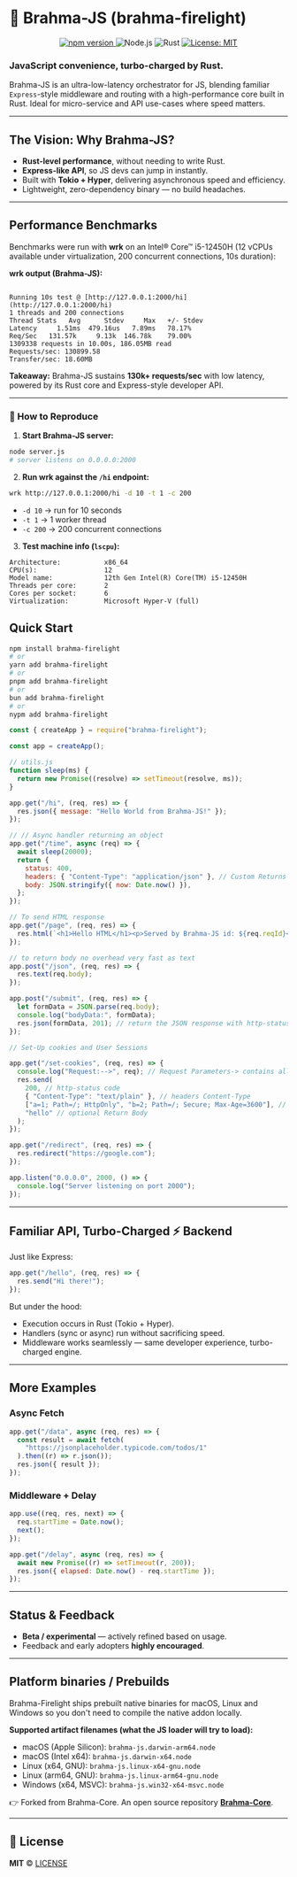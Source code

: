 # <span style="display:inline-block; transform: scaleX(-1);">🗿</span> Brahma-JS (brahma-firelight)

<p align="center">
  <a href="https://www.npmjs.com/package/brahma-firelight">
    <img src="https://img.shields.io/npm/v/brahma-firelight" alt="npm version">
  </a>
  <img src="https://img.shields.io/badge/Node.js-16%2B-brightgreen?logo=node.js" alt="Node.js">
  <img src="https://img.shields.io/badge/Rust-1.70%2B-black?logo=rust" alt="Rust">
  <a href="LICENSE">
    <img src="https://img.shields.io/badge/License-MIT-yellow.svg" alt="License: MIT">
  </a>
</p>

### JavaScript convenience, turbo-charged by Rust.

Brahma-JS is an ultra-low-latency orchestrator for JS, blending familiar `Express`-style middleware and routing with a high-performance core built in Rust. Ideal for micro-service and API use-cases where speed matters.

---

## The Vision: Why Brahma-JS?

- **Rust-level performance**, without needing to write Rust.
- **Express-like API**, so JS devs can jump in instantly.
- Built with **Tokio + Hyper**, delivering asynchronous speed and efficiency.
- Lightweight, zero-dependency binary — no build headaches.

---

## Performance Benchmarks

Benchmarks were run with **wrk** on an Intel® Core™ i5-12450H (12 vCPUs available under virtualization, 200 concurrent connections, 10s duration):

**wrk output (Brahma-JS):**

```

Running 10s test @ [http://127.0.0.1:2000/hi](http://127.0.0.1:2000/hi)
1 threads and 200 connections
Thread Stats   Avg      Stdev     Max   +/- Stdev
Latency     1.51ms  479.16us   7.89ms   78.17%
Req/Sec   131.57k     9.13k  146.78k    79.00%
1309338 requests in 10.00s, 186.05MB read
Requests/sec: 130899.58
Transfer/sec: 18.60MB

```

**Takeaway:** Brahma-JS sustains **130k+ requests/sec** with low latency, powered by its Rust core and Express-style developer API.

---

### 🔬 How to Reproduce

1. **Start Brahma-JS server:**

```bash
node server.js
# server listens on 0.0.0.0:2000
```

2. **Run wrk against the `/hi` endpoint:**

```bash
wrk http://127.0.0.1:2000/hi -d 10 -t 1 -c 200
```

- `-d 10` → run for 10 seconds
- `-t 1` → 1 worker thread
- `-c 200` → 200 concurrent connections

3. **Test machine info (`lscpu`):**

```
Architecture:           x86_64
CPU(s):                 12
Model name:             12th Gen Intel(R) Core(TM) i5-12450H
Threads per core:       2
Cores per socket:       6
Virtualization:         Microsoft Hyper-V (full)
```

## Quick Start

```bash
npm install brahma-firelight
# or
yarn add brahma-firelight
# or
pnpm add brahma-firelight
# or
bun add brahma-firelight
# or
nypm add brahma-firelight

```

```js
const { createApp } = require("brahma-firelight");

const app = createApp();

// utils.js
function sleep(ms) {
  return new Promise((resolve) => setTimeout(resolve, ms));
}

app.get("/hi", (req, res) => {
  res.json({ message: "Hello World from Brahma-JS!" });
});

// // Async handler returning an object
app.get("/time", async (req) => {
  await sleep(20000);
  return {
    status: 400,
    headers: { "Content-Type": "application/json" }, // Custom Returns
    body: JSON.stringify({ now: Date.now() }),
  };
});

// To send HTML response
app.get("/page", (req, res) => {
  res.html(`<h1>Hello HTML</h1><p>Served by Brahma-JS id: ${req.reqId}</p>`);
});

// to return body no overhead very fast as text
app.post("/json", (req, res) => {
  res.text(req.body);
});

app.post("/submit", (req, res) => {
  let formData = JSON.parse(req.body);
  console.log("bodyData:", formData);
  res.json(formData, 201); // return the JSON response with http-status-code
});

// Set-Up cookies and User Sessions

app.get("/set-cookies", (req, res) => {
  console.log("Request:-->", req); // Request Parameters-> contains all info + additional meta data
  res.send(
    200, // http-status code
    { "Content-Type": "text/plain" }, // headers Content-Type
    ["a=1; Path=/; HttpOnly", "b=2; Path=/; Secure; Max-Age=3600"], // manual cookie setup
    "hello" // optional Return Body
  );
});

app.get("/redirect", (req, res) => {
  res.redirect("https://google.com");
});

app.listen("0.0.0.0", 2000, () => {
  console.log("Server listening on port 2000");
});
```

---

## Familiar API, Turbo-Charged ⚡ Backend

Just like Express:

```js
app.get("/hello", (req, res) => {
  res.send("Hi there!");
});
```

But under the hood:

- Execution occurs in Rust (Tokio + Hyper).
- Handlers (sync or async) run without sacrificing speed.
- Middleware works seamlessly — same developer experience, turbo-charged engine.

---

## More Examples

### Async Fetch

```js
app.get("/data", async (req, res) => {
  const result = await fetch(
    "https://jsonplaceholder.typicode.com/todos/1"
  ).then((r) => r.json());
  res.json({ result });
});
```

### Middleware + Delay

```js
app.use((req, res, next) => {
  req.startTime = Date.now();
  next();
});

app.get("/delay", async (req, res) => {
  await new Promise((r) => setTimeout(r, 200));
  res.json({ elapsed: Date.now() - req.startTime });
});
```

---

## Status & Feedback

- **Beta / experimental** — actively refined based on usage.
- Feedback and early adopters **highly encouraged**.

---

## Platform binaries / Prebuilds

Brahma-Firelight ships prebuilt native binaries for macOS, Linux and Windows so you don't need to compile the native addon locally.

**Supported artifact filenames (what the JS loader will try to load):**

- macOS (Apple Silicon): `brahma-js.darwin-arm64.node`
- macOS (Intel x64): `brahma-js.darwin-x64.node`
- Linux (x64, GNU): `brahma-js.linux-x64-gnu.node`
- Linux (arm64, GNU): `brahma-js.linux-arm64-gnu.node`
- Windows (x64, MSVC): `brahma-js.win32-x64-msvc.node`

👉 Forked from Brahma-Core. An open source repository [**Brahma-Core**](https://github.com/Shyam20001/brahma-core.git).

---

## 🧾 License

**MIT** © [LICENSE](https://github.com/Shyam20001/rsjs/blob/master/LICENSE)
